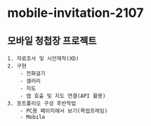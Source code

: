 # mobile-invitation-2107

## 모바일 청첩장 프로젝트
	1. 자료조사 및 시안제작(XD)
	2. 구현
		- 전화걸기
		- 갤러리
		- 지도
		- 앱 호출 및 지도 연결(API 활용)
	3. 포트폴리오 구성 후반작업
		- PC용 페이지에서 보기(목업프레임)
		- Mobile
